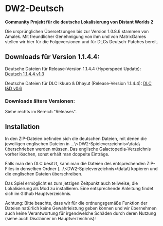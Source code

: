 # DW2-Deutsch
<strong>Community Projekt für die deutsche Lokalisierung von Distant Worlds 2</strong>

Die ursprünglichen Übersetzungen bis zur Version 1.0.8.6 stammen von Amalek. Mit freundlicher Genehmigung von ihm und von MatrixGames stellen wir hier für die Folgeversionen und für DLCs Deutsch-Patches bereit.

<h2>Downloads für Version 1.1.4.4:</h2>

Deutsche Dateien für Release-Version 1.1.4.4 (Hyperspeed Update):
[Deutsch 1.1.4.4 v1.3](https://github.com/Marty651/DW2-Deutsch/releases/download/v.1.1.4.4-(2023.05.28)/DW2-Deutsch_1.1.4.4_v1.3.zip)

Deutsche Dateien für DLC Ikkuro & Dhayut (Release-Version 1.1.4.4):
[DLC I&D v0.6](https://github.com/Marty651/DW2-Deutsch/releases/download/v.1.1.4.4-(2023.05.28)/DW2-Deutsch_1.1.4.4_DLC_Ikkuro_and_Dhayut_v0.6.zip)

<h3>Downloads ältere Versionen:</h3>

Siehe rechts im Bereich "Releases".

<h2>Installation</h2>

In den ZIP-Dateien befinden sich die deutschen Dateien, mit denen die jeweiligen englischen Dateien in ...\\\<DW2-Spieleverzeichnis\>\\data\\ überschrieben werden müssen. Das englische Galactopedia-Verzeichnis vorher löschen, sonst erhält man doppelte Einträge.

Falls man den DLC besitzt, kann man die Dateien des entsprechenden ZIP-Files in denselben Ordner (...\\\<DW2-Spieleverzeichnis\>\\data\\) kopieren und die englischen Dateien überschreiben.

Das Spiel ermöglicht es zum jetzigen Zeitpunkt auch teilweise, die Lokalisierung als Mod zu installieren. Eine entsprechende Anleitung findet sich im Github Hauptverzeichnis.

Achtung: Bitte beachte, dass wir für die ordnungsgemäße Funktion der Dateien natürlich keine Gewährleistung geben können und wir übernehmen auch keine Verantwortung für irgendwelche Schäden durch deren Nutzung (siehe auch Disclaimer im Hauptverzeichnis)!
